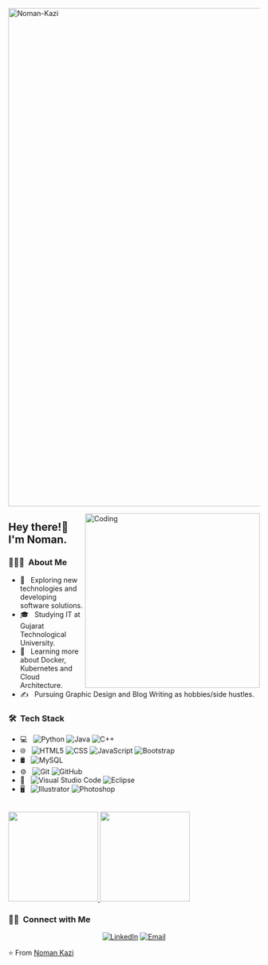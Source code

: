 <a href="https://ibb.co/vsQvzjq"><img src="https://i.ibb.co/dbLJK5M/Noman-Kazi.png" alt="Noman-Kazi" width=999></a>

<img align="right" alt="Coding" width="350" src="https://cdn.dribbble.com/users/45010/screenshots/14281687/media/79f87d23670e2144bd2d5e2742185c8e.png?compress=1&resize=1600x1200&vertical=top">

<h2> Hey there!👋 I'm Noman.</h2>

<h3> 👨🏻‍💻 &nbsp;About Me </h3>

- 🤔 &nbsp; Exploring new technologies and developing software solutions.
- 🎓 &nbsp; Studying IT at Gujarat Technological University.
- 🌱 &nbsp; Learning more about Docker, Kubernetes and Cloud Architecture.
- ✍️ &nbsp; Pursuing Graphic Design and Blog Writing as hobbies/side hustles.

<h3> 🛠 &nbsp;Tech Stack</h3>

- 💻 &nbsp;
  ![Python](https://img.shields.io/badge/-Python-333333?style=flat&logo=python)
  ![Java](https://img.shields.io/badge/-Java-333333?style=flat&logo=Java&logoColor=007396)
  ![C++](https://img.shields.io/badge/-C++-333333?style=flat&logo=C%2B%2B&logoColor=00599C)
- 🌐 &nbsp;
  ![HTML5](https://img.shields.io/badge/-HTML5-333333?style=flat&logo=HTML5)
  ![CSS](https://img.shields.io/badge/-CSS-333333?style=flat&logo=CSS3&logoColor=1572B6)
  ![JavaScript](https://img.shields.io/badge/-JavaScript-333333?style=flat&logo=javascript)
  ![Bootstrap](https://img.shields.io/badge/-Bootstrap-333333?style=flat&logo=bootstrap&logoColor=563D7C)
- 🛢 &nbsp;
  ![MySQL](https://img.shields.io/badge/-MySQL-333333?style=flat&logo=mysql)
- ⚙️ &nbsp;
  ![Git](https://img.shields.io/badge/-Git-333333?style=flat&logo=git)
  ![GitHub](https://img.shields.io/badge/-GitHub-333333?style=flat&logo=github)
- 🔧 &nbsp;
  ![Visual Studio Code](https://img.shields.io/badge/-Visual%20Studio%20Code-333333?style=flat&logo=visual-studio-code&logoColor=007ACC)
  ![Eclipse](https://img.shields.io/badge/-Eclipse-333333?style=flat&logo=eclipse-ide&logoColor=2C2255)
- 🖥 &nbsp;
  ![Illustrator](https://img.shields.io/badge/-Illustrator-333333?style=flat&logo=adobe-illustrator)
  ![Photoshop](https://img.shields.io/badge/-Photoshop-333333?style=flat&logo=adobe-photoshop)

<br/>

<a href="https://github.com/iamnomankazi">
  <img height="180em" src="https://github-readme-stats.vercel.app/api?username=iamnomankazi&theme=buefy&show_icons=true" />
  <img height="180em" src="https://github-readme-stats.vercel.app/api/top-langs/?username=iamnomankazi&theme=buefy&layout=compact" />
</a>

<br/>

<h3> 🤝🏻 &nbsp;Connect with Me </h3>

<p align="center">
<a href="https://www.linkedin.com/in/nomankazi/"><img alt="LinkedIn" src="https://img.shields.io/badge/LinkedIn-Noman%20Kazi-blue?style=flat-square&logo=linkedin"></a>
<a href="nomankazi739@gmail.com"><img alt="Email" src="https://img.shields.io/badge/Email-nomankazi739@gmail.com-blue?style=flat-square&logo=gmail"></a>
</p>

⭐️ From [Noman Kazi](https://github.com/iamnomankazi)
